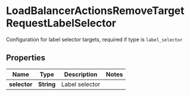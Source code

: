 

# LoadBalancerActionsRemoveTargetRequestLabelSelector

Configuration for label selector targets, required if type is `label_selector`

## Properties

| Name | Type | Description | Notes |
|------------ | ------------- | ------------- | -------------|
|**selector** | **String** | Label selector |  |



